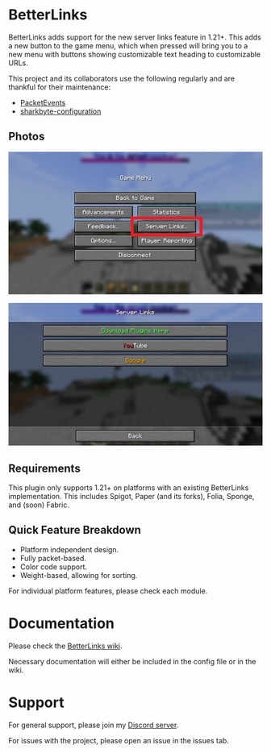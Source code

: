 # BetterLinks

BetterLinks adds support for the new server links feature in 1.21+. This adds a new button to the game menu, which when
pressed will bring you to a new menu with buttons showing customizable text heading to customizable URLs.

This project and its collaborators use the following regularly and are thankful for their maintenance:
- [PacketEvents](https://github.com/retrooper/packetevents)
- [sharkbyte-configuration](https://github.com/amnoah/sharkbyte-configuration)

## Photos

![game menu](./files/Game-Menu.png)

![links example](./files/Links-Example.png)

## Requirements

This plugin only supports 1.21+ on platforms with an existing BetterLinks implementation. This includes Spigot,
Paper (and its forks), Folia, Sponge, and (soon) Fabric.

## Quick Feature Breakdown
- Platform independent design.
- Fully packet-based.
- Color code support.
- Weight-based, allowing for sorting.

For individual platform features, please check each module.

# Documentation

Please check the [BetterLinks wiki](https://github.com/amnoah/BetterLinks/wiki).

Necessary documentation will either be included in the config file or in the wiki.

# Support

For general support, please join my [Discord server](https://discord.gg/ey9uTg3hcy).

For issues with the project, please open an issue in the issues tab.